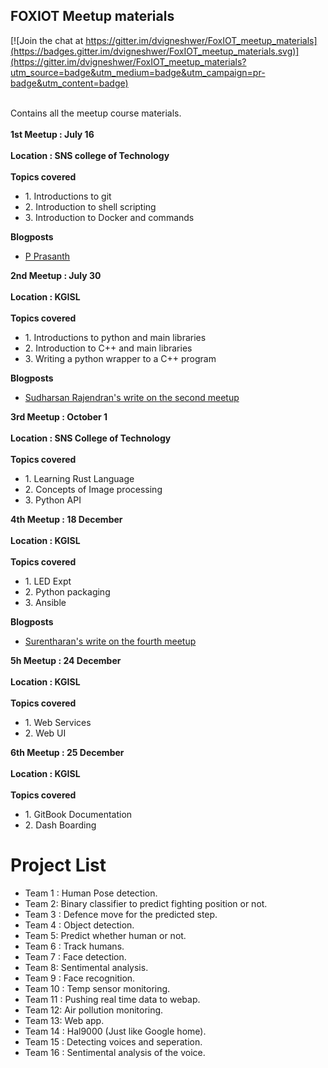 <h2>FOXIOT Meetup materials</h2>


[![Join the chat at https://gitter.im/dvigneshwer/FoxIOT_meetup_materials](https://badges.gitter.im/dvigneshwer/FoxIOT_meetup_materials.svg)](https://gitter.im/dvigneshwer/FoxIOT_meetup_materials?utm_source=badge&utm_medium=badge&utm_campaign=pr-badge&utm_content=badge)
<br><br>
<p>
Contains all the meetup course materials.
<br><br>
<strong>1st Meetup : July 16 </strong>
<br><br>
<strong>Location : SNS college of Technology </strong>
<br><br>
<strong>Topics covered </strong>
<ul>
<li>1. Introductions to git</li>
<li>2. Introduction to shell scripting</li>
<li>3. Introduction to Docker and commands</li>
</ul>
<strong>Blogposts</strong>
<ul>
<li><a href="http://foxprasanth.github.io/events/2016/07/16/MozTN-IoTmeetup1/">P Prasanth</a></li>
</ul>
<strong>2nd Meetup : July 30 </strong>
<br><br>
<strong>Location : KGISL </strong>
<br><br>
<strong>Topics covered </strong>
<ul>
<li>1. Introductions to python and main libraries</li>
<li>2. Introduction to C++ and main libraries</li>
<li>3. Writing a python wrapper to a C++ program</li>
</ul>
<strong>Blogposts</strong>
<ul>
<li><a href="http://bit.ly/foxiot2">Sudharsan Rajendran's write on the second meetup</a></li>
</ul>

<strong>3rd Meetup : October 1 </strong>
<br><br>
<strong>Location : SNS College of Technology</strong>
<br><br>
<strong>Topics covered </strong>
<ul>
<li>1. Learning Rust Language</li>
<li>2. Concepts of Image processing</li>
<li>3. Python API</li>
</ul>

<strong>4th Meetup : 18 December </strong>
<br><br>
<strong>Location : KGISL</strong>
<br><br>
<strong>Topics covered </strong>
<ul>
<li>1. LED Expt</li>
<li>2. Python packaging</li>
<li>3. Ansible</li>
</ul>
<strong>Blogposts</strong>
<ul>
<li><a href="http://surentharan14.blogspot.in/2016/12/foxiot-meetup-4.html">Surentharan's write on the fourth meetup</a></li>
</ul>

<strong>5h Meetup : 24 December </strong>
<br><br>
<strong>Location : KGISL</strong>
<br><br>
<strong>Topics covered </strong>
<ul>
<li>1. Web Services</li>
<li>2. Web UI</li>
</ul>

<strong>6th Meetup : 25 December </strong>
<br><br>
<strong>Location : KGISL</strong>
<br><br>
<strong>Topics covered </strong>
<ul>
<li>1. GitBook Documentation</li>
<li>2. Dash Boarding</li>
</ul>

<h1> Project List </h1>
<ul>
<li>Team 1 : Human Pose detection.</li>
<li>Team 2: Binary classifier to predict fighting position or not.</li>
<li>Team 3 : Defence move for the predicted step.</li>
<li>Team 4 : Object detection.</li>
<li>Team 5: Predict whether human or not.</li>
<li>Team 6 : Track humans.</li>
<li>Team 7 : Face detection.</li>
<li>Team 8: Sentimental analysis.</li>
<li>Team 9 : Face recognition.</li>
<li>Team 10 : Temp sensor monitoring.</li>
<li>Team 11 : Pushing real time data to webap.</li>
<li>Team 12: Air pollution monitoring.</li>
<li>Team 13: Web app.</li>
<li>Team 14 : Hal9000 (Just like Google home).</li>
<li>Team 15 : Detecting voices and seperation.</li>
<li>Team 16 : Sentimental analysis of the voice.</li>
</ul>


